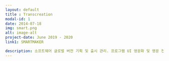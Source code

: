```yaml
---
layout: default
title : Transcreation
modal-id: 1
date: 2014-07-18
img: smart.png
alt: image-alt
project-date: June 2019 - 2020
link1: SMARTMAKER

description: 소프트웨어 글로벌 버전 기획 및 출시 관리. 프로그램 UI 영문화 및 영문 전용 기능 UX(영어 자연언어 활용 프로그램 개발 에디터) 기획. 영문 기술 문서(매뉴얼) 번역. 해외 출시 관련 시장 조사 및 협력사 관리. 영문 홈페이지 제작 (카피라이팅). 영문 비디오 튜토리얼 제작.
---
```

